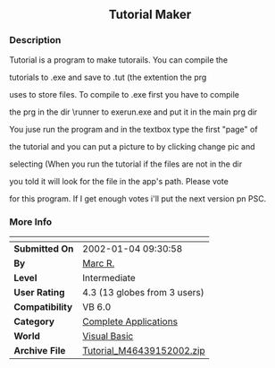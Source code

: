 ﻿<div align="center">

## Tutorial Maker


</div>

### Description



Tutorial is a program to make tutorails. You can compile the

tutorials to .exe and save to .tut (the extention the prg

uses to store files. To compile to .exe first you have to compile

the prg in the dir \runner to exerun.exe and put it in the main prg dir

You juse run the program and in the textbox type the first "page" of

the tutorial and you can put a picture to by clicking change pic and

selecting (When you run the tutorial if the files are not in the dir

you told it will look for the file in the app's path. Please vote

for this program. If I get enough votes i'll put the next version pn PSC.
 
### More Info
 


<span>             |<span>
---                |---
**Submitted On**   |2002-01-04 09:30:58
**By**             |[Marc R\.](https://github.com/Planet-Source-Code/PSCIndex/blob/master/ByAuthor/marc-r.md)
**Level**          |Intermediate
**User Rating**    |4.3 (13 globes from 3 users)
**Compatibility**  |VB 6\.0
**Category**       |[Complete Applications](https://github.com/Planet-Source-Code/PSCIndex/blob/master/ByCategory/complete-applications__1-27.md)
**World**          |[Visual Basic](https://github.com/Planet-Source-Code/PSCIndex/blob/master/ByWorld/visual-basic.md)
**Archive File**   |[Tutorial\_M46439152002\.zip](https://github.com/Planet-Source-Code/marc-r-tutorial-maker__1-30423/archive/master.zip)








